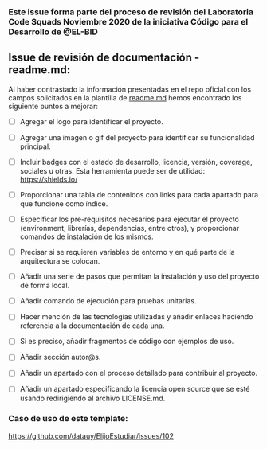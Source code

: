 ### Este issue forma parte del proceso de revisión del Laboratoria Code Squads Noviembre 2020 de la iniciativa Código para el Desarrollo de @EL-BID 

## Issue de revisión de documentación - readme.md:

Al haber contrastado la información presentadas en el repo oficial con los campos solicitados en la plantilla de [readme.md](https://github.com/EL-BID/Plantilla-de-repositorio/blob/master/README.md) hemos encontrado los siguiente puntos a mejorar:

- [ ] Agregar el logo para identificar el proyecto.
- [ ] Agregar una imagen o gif del proyecto para identificar su funcionalidad principal.
- [ ] Incluir badges con el estado de desarrollo, licencia, versión, coverage, sociales u otras. Esta herramienta puede ser de utilidad: https://shields.io/
- [ ] Proporcionar una tabla de contenidos con links para cada apartado para que funcione como índice.
- [ ] Especificar los pre-requisitos necesarios para ejecutar el proyecto (environment, librerías, dependencias, entre otros), y proporcionar comandos de instalación de los mismos.
- [ ] Precisar si se requieren variables de entorno y en qué parte de la arquitectura se colocan.
- [ ] Añadir una serie de pasos que permitan la instalación y uso del proyecto de forma local.
- [ ] Añadir comando de ejecución para pruebas unitarias.
- [ ] Hacer mención de las tecnologías utilizadas y añadir enlaces haciendo referencia a la documentación de cada una.
- [ ] Si es preciso, añadir fragmentos de código con ejemplos de uso.
- [ ] Añadir sección autor@s.
- [ ] Añadir un apartado con el proceso detallado para contribuir al proyecto.
- [ ] Añadir un apartado especificando la licencia open source que se esté usando redirigiendo al archivo LICENSE.md.


### Caso de uso de este template:
https://github.com/datauy/ElijoEstudiar/issues/102
